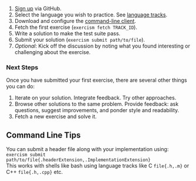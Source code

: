 1. [Sign up](/login?return_path=/how-it-works) via GitHub.
1. Select the language you wish to practice. See [language tracks](/languages).
1. Download and configure the [command-line client](/cli).
1. Fetch the first exercise (`exercism fetch TRACK_ID`).
1. Write a solution to make the test suite pass.
1. Submit your solution (`exercism submit path/to/file`). 
1. _Optional_: Kick off the discussion by noting what you found interesting or challenging about the exercise.

### Next Steps

Once you have submitted your first exercise, there are several other things you can do:

1. Iterate on your solution. Integrate feedback. Try other approaches.
1. Browse other solutions to the same problem.
   Provide feedback: ask questions, suggest improvements, and ponder style and readability.
1. Fetch a new exercise and solve it.

## Command Line Tips 

You can submit a header file along with your implementation using:  
`exercism submit path/to/file{.headerExtension,.ImplementationExtension}`   
This works with shells like bash using language tracks like C `file{.h,.m}` or C++ `file{.h,.cpp}` etc.  


